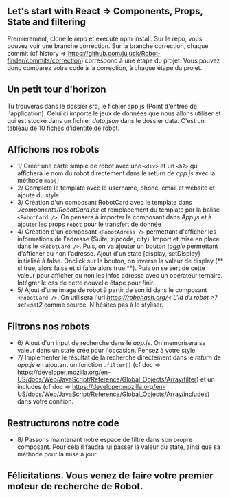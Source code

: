 ## Let's start with React => Components, Props, State and filtering

Premièrement, clone le *repo* et execute npm install.
Sur le repo, vous pouvez voir une branche correction. Sur la branche correction, chaque commit (cf history => https://github.com/jujuck/Robot-finder/commits/correction) correspond à une étape du projet. Vous pouvez donc comparez votre code à la correction, à chaque étape du projet.

## Un petit tour d'horizon
Tu trouveras dans le dossier src, le fichier app.js (Point d'entrée de l'application). Celui ci importe le jeux de données que nous allons utiliser et qui est stocké dans un fichier *data.json* dans le dossier data. C'est un tableau de 10 fiches d'identité de robot.

## Affichons nos robots
- 1/ Créer une carte simple de robot avec une ```<div>``` et un ```<h2>``` qui affichera le nom du robot directement dans le return de *app.js* avec la méthode `map()`
- 2/ Complète le template avec le username, phone, email et website et ajoute du style
- 3/ Création d'un composant RobotCard avec le template dans *./components/RobotCard.jsx* et remplacement du template par la balise `<RobotCard />`. On pensera à importer le composant dans *App.js* et à ajouter les props `robot` pour le transfert de donnée
- 4/ Création d'un composant `<RobotAdress />` permettant d'afficher les informations de l'adresse (Suite, zipcode, city). Import et mise en place dans le `<RobotCard />`. Puis, on va ajouter un bouton *toggle* permettant d'afficher ou non l'adresse. Ajout d'un state [display, setDisplay] initialisé à false. Onclick sur le bouton, on inverse la valeur de display (** si true, alors false et si false alors true **). Puis on se sert de cette valeur pour afficher ou non les infos adresse avec un opérateur ternaire. Intégrer le css de cette nouvelle étape pour finir.
- 5/ Ajout d'une image de robot à partir de son id dans le composant `<RobotCard />`. On utilisera l'url *https://robohash.org/< L'id du robot >?set=set2* comme source. N'hésites pas à le styliser.

## Filtrons nos robots
- 6/ Ajout d'un input de recherche dans le *app.js*. On memorisera sa valeur dans un state crée pour l'occasion. Pensez à votre style.
- 7/ Implementer le résultat de la recherche directement dans le *return* de *app.js* en ajoutant un  fonction `.filter()` (cf doc => https://developer.mozilla.org/en-US/docs/Web/JavaScript/Reference/Global_Objects/Array/filter) et un includes (cf doc => https://developer.mozilla.org/en-US/docs/Web/JavaScript/Reference/Global_Objects/Array/includes) dans votre conition.

## Restructurons notre code
- 8/ Passons maintenant notre espace de filtre dans son propre composant. Pour cela il faudra lui passer la valeur du state, ainsi que sa méthode pour la mise à jour.

## Félicitations. Vous venez de faire votre premier moteur de recherche de Robot.


